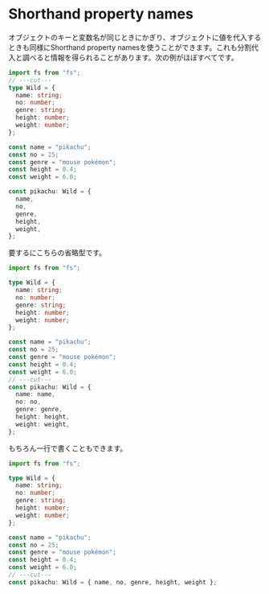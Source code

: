 # Shorthand property names

オブジェクトのキーと変数名が同じときにかぎり、オブジェクトに値を代入するときも同様にShorthand property namesを使うことができます。これも分割代入と調べると情報を得られることがあります。次の例がほぼすべてです。

```ts twoslash
import fs from "fs";
// ---cut---
type Wild = {
  name: string;
  no: number;
  genre: string;
  height: number;
  weight: number;
};

const name = "pikachu";
const no = 25;
const genre = "mouse pokémon";
const height = 0.4;
const weight = 6.0;

const pikachu: Wild = {
  name,
  no,
  genre,
  height,
  weight,
};
```

要するにこちらの省略型です。

```ts twoslash
import fs from "fs";

type Wild = {
  name: string;
  no: number;
  genre: string;
  height: number;
  weight: number;
};

const name = "pikachu";
const no = 25;
const genre = "mouse pokémon";
const height = 0.4;
const weight = 6.0;
// ---cut---
const pikachu: Wild = {
  name: name,
  no: no,
  genre: genre,
  height: height,
  weight: weight,
};
```

もちろん一行で書くこともできます。

```ts twoslash
import fs from "fs";

type Wild = {
  name: string;
  no: number;
  genre: string;
  height: number;
  weight: number;
};

const name = "pikachu";
const no = 25;
const genre = "mouse pokémon";
const height = 0.4;
const weight = 6.0;
// ---cut---
const pikachu: Wild = { name, no, genre, height, weight };
```
